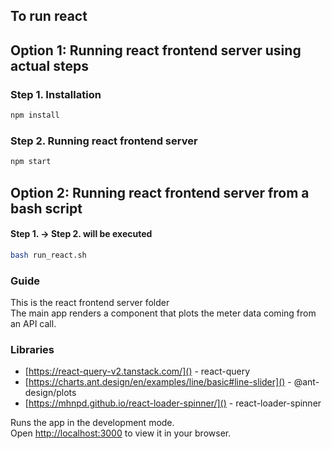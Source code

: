 ## To run react

## Option 1: Running react frontend server using actual steps

### Step 1. Installation

```bash
npm install
```

### Step 2. Running react frontend server

```bash
npm start
```

## Option 2: Running react frontend server from a bash script

#### Step 1. -> Step 2. will be executed

```bash
bash run_react.sh
```

### Guide

This is the react frontend server folder \
The main app renders a component that plots the meter data coming from an API call.

### Libraries

- [https://react-query-v2.tanstack.com/]() - react-query
- [https://charts.ant.design/en/examples/line/basic#line-slider]() - @ant-design/plots
- [https://mhnpd.github.io/react-loader-spinner/]() - react-loader-spinner

Runs the app in the development mode.\
Open [http://localhost:3000](http://localhost:3000) to view it in your browser.
